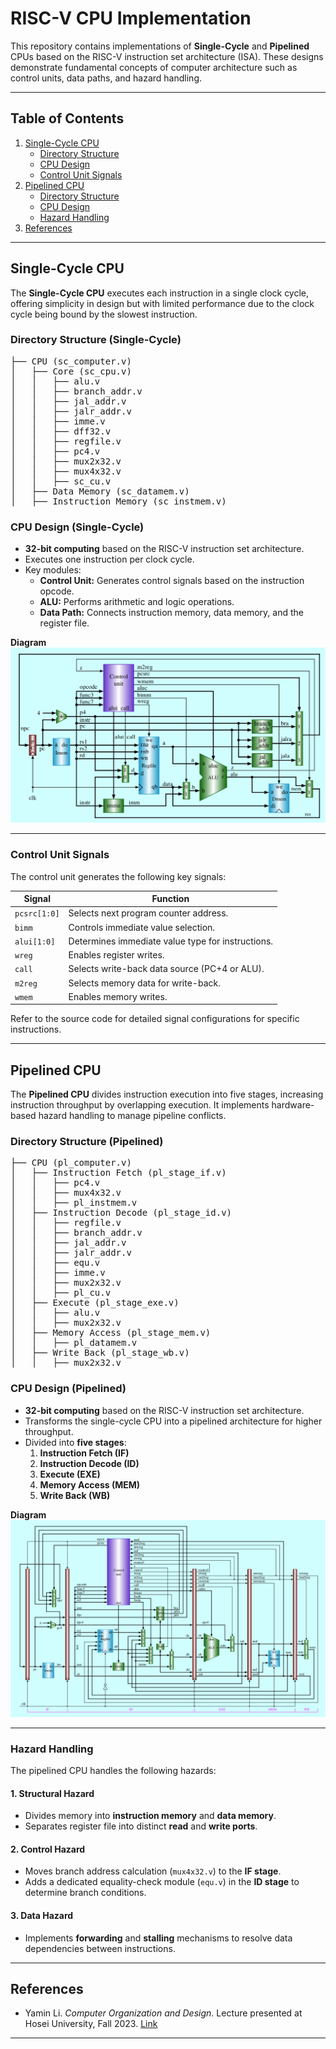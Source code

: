 # RISC-V CPU Implementation

This repository contains implementations of **Single-Cycle** and **Pipelined** CPUs based on the RISC-V instruction set architecture (ISA). These designs demonstrate fundamental concepts of computer architecture such as control units, data paths, and hazard handling.

---

## Table of Contents

1. [Single-Cycle CPU](#single-cycle-cpu)
   - [Directory Structure](#directory-structure-single-cycle)
   - [CPU Design](#cpu-design-single-cycle)
   - [Control Unit Signals](#control-unit-signals)
2. [Pipelined CPU](#pipelined-cpu)
   - [Directory Structure](#directory-structure-pipelined)
   - [CPU Design](#cpu-design-pipelined)
   - [Hazard Handling](#hazard-handling)
3. [References](#references)

---

## Single-Cycle CPU

The **Single-Cycle CPU** executes each instruction in a single clock cycle, offering simplicity in design but with limited performance due to the clock cycle being bound by the slowest instruction.

### Directory Structure (Single-Cycle)
<pre>
├── CPU (sc_computer.v)
│   ├── Core (sc_cpu.v)
│   │   ├── alu.v
│   │   ├── branch_addr.v
│   │   ├── jal_addr.v
│   │   ├── jalr_addr.v
│   │   ├── imme.v
│   │   ├── dff32.v
│   │   ├── regfile.v
│   │   ├── pc4.v
│   │   ├── mux2x32.v
│   │   ├── mux4x32.v
│   │   ├── sc_cu.v
│   ├── Data Memory (sc_datamem.v)
│   ├── Instruction Memory (sc_instmem.v)
</pre>

### CPU Design (Single-Cycle)
- **32-bit computing** based on the RISC-V instruction set architecture.
- Executes one instruction per clock cycle.
- Key modules:
  - **Control Unit:** Generates control signals based on the instruction opcode.
  - **ALU:** Performs arithmetic and logic operations.
  - **Data Path:** Connects instruction memory, data memory, and the register file.
  
**Diagram**  
![](singlecycle.png)

---

### Control Unit Signals
The control unit generates the following key signals:

| Signal       | Function                                         |
|--------------|--------------------------------------------------|
| `pcsrc[1:0]` | Selects next program counter address.            |
| `bimm`       | Controls immediate value selection.             |
| `alui[1:0]`  | Determines immediate value type for instructions.|
| `wreg`       | Enables register writes.                        |
| `call`       | Selects write-back data source (PC+4 or ALU).    |
| `m2reg`      | Selects memory data for write-back.             |
| `wmem`       | Enables memory writes.                          |

Refer to the source code for detailed signal configurations for specific instructions.

---

## Pipelined CPU

The **Pipelined CPU** divides instruction execution into five stages, increasing instruction throughput by overlapping execution. It implements hardware-based hazard handling to manage pipeline conflicts.

### Directory Structure (Pipelined)
<pre>
├── CPU (pl_computer.v)
│   ├── Instruction Fetch (pl_stage_if.v)
│   │   ├── pc4.v
│   │   ├── mux4x32.v
│   │   ├── pl_instmem.v
│   ├── Instruction Decode (pl_stage_id.v)
│   │   ├── regfile.v
│   │   ├── branch_addr.v
│   │   ├── jal_addr.v
│   │   ├── jalr_addr.v
│   │   ├── equ.v
│   │   ├── imme.v
│   │   ├── mux2x32.v
│   │   ├── pl_cu.v
│   ├── Execute (pl_stage_exe.v)
│   │   ├── alu.v
│   │   ├── mux2x32.v
│   ├── Memory Access (pl_stage_mem.v)
│   │   ├── pl_datamem.v
│   ├── Write Back (pl_stage_wb.v)
│   │   ├── mux2x32.v
</pre>

### CPU Design (Pipelined)
- **32-bit computing** based on the RISC-V instruction set architecture.
- Transforms the single-cycle CPU into a pipelined architecture for higher throughput.
- Divided into **five stages**:
  1. **Instruction Fetch (IF)**
  2. **Instruction Decode (ID)**
  3. **Execute (EXE)**
  4. **Memory Access (MEM)**
  5. **Write Back (WB)**

**Diagram**  
![](pipeline/pipeline.png)

---

### Hazard Handling
The pipelined CPU handles the following hazards:

#### **1. Structural Hazard**
- Divides memory into **instruction memory** and **data memory**.
- Separates register file into distinct **read** and **write ports**.

#### **2. Control Hazard**
- Moves branch address calculation (`mux4x32.v`) to the **IF stage**.
- Adds a dedicated equality-check module (`equ.v`) in the **ID stage** to determine branch conditions.

#### **3. Data Hazard**
- Implements **forwarding** and **stalling** mechanisms to resolve data dependencies between instructions.

---

## References

- Yamin Li. *Computer Organization and Design*. Lecture presented at Hosei University, Fall 2023. [Link](https://yamin.cis.k.hosei.ac.jp/lectures/cod/)

---



  
